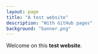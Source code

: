```yaml
---
layout: page
title: "A test website"
description: "With GitHub pages"
background: "banner.png"
---
```


Welcome on this **test website**.